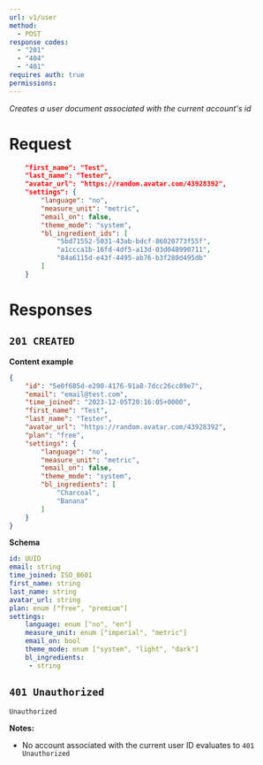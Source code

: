 ```yaml
---
url: v1/user
method:
  - POST
response codes:
  - "201"
  - "404"
  - "401"
requires auth: true
permissions:
---
```

*Creates a user document associated with the current account's id*
# Request
```json
	"first_name": "Test",
	"last_name": "Tester",
	"avatar_url": "https://random.avatar.com/43928392",
	"settings": {
		"language": "no",
		"measure_unit": "metric",
		"email_on": false,
		"theme_mode": "system",
		"bl_ingredient_ids": [
			"5bd71552-5031-43ab-bdcf-86020773f55f",
			"a1ccca1b-16fd-4df5-a13d-03d048990711",
			"84a6115d-e43f-4495-ab76-b3f280d495db"
		]
	}
```

# Responses

## `201 CREATED`

**Content example**

```json
{
    "id": "5e0f685d-e290-4176-91a8-7dcc26cc89e7",
	"email": "email@test.com",
	"time_joined": "2023-12-05T20:16:05+0000",
	"first_name": "Test",
	"last_name": "Tester",
	"avatar_url": "https://random.avatar.com/43928392",
	"plan": "free",
	"settings": {
		"language": "no",
		"measure_unit": "metric",
		"email_on": false,
		"theme_mode": "system",
		"bl_ingredients": [
			"Charcoal",
			"Banana"
		]
	}
}
```

**Schema**

```yaml
id: UUID
email: string
time_joined: ISO_8601
first_name: string
last_name: string
avatar_url: string
plan: enum ["free", "premium"]
settings:
	language: enum ["no", "en"]
	measure_unit: enum ["imperial", "metric"] 
	email_on: bool
	theme_mode: enum ["system", "light", "dark"]
	bl_ingredients:
	 - string
```

## `401 Unauthorized`

```text
Unauthorized
```

**Notes:**
- No account associated with the current user ID evaluates to `401 Unauthorized`